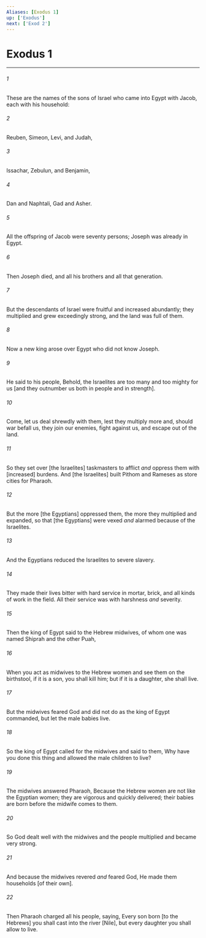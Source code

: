```yaml
---
Aliases: [Exodus 1]
up: ['Exodus']
next: ['Exod 2']
---
```

# Exodus 1

***














###### 1 






These are the names of the sons of Israel who came into Egypt with Jacob, each with his household: 













###### 2 






Reuben, Simeon, Levi, and Judah, 













###### 3 






Issachar, Zebulun, and Benjamin, 













###### 4 






Dan and Naphtali, Gad and Asher. 













###### 5 






All the offspring of Jacob were seventy persons; Joseph was already in Egypt. 













###### 6 






Then Joseph died, and all his brothers and all that generation. 













###### 7 






But the descendants of Israel were fruitful and increased abundantly; they multiplied and grew exceedingly strong, and the land was full of them. 













###### 8 






Now a new king arose over Egypt who did not know Joseph. 













###### 9 






He said to his people, Behold, the Israelites are too many and too mighty for us [and they outnumber us both in people and in strength]. 













###### 10 






Come, let us deal shrewdly with them, lest they multiply more and, should war befall us, they join our enemies, fight against us, and escape out of the land. 













###### 11 






So they set over [the Israelites] taskmasters to afflict _and_ oppress them with [increased] burdens. And [the Israelites] built Pithom and Rameses as store cities for Pharaoh. 













###### 12 






But the more [the Egyptians] oppressed them, the more they multiplied and expanded, so that [the Egyptians] were vexed _and_ alarmed because of the Israelites. 













###### 13 






And the Egyptians reduced the Israelites to severe slavery. 













###### 14 






They made their lives bitter with hard service in mortar, brick, and all kinds of work in the field. All their service was with harshness _and_ severity. 













###### 15 






Then the king of Egypt said to the Hebrew midwives, of whom one was named Shiprah and the other Puah, 













###### 16 






When you act as midwives to the Hebrew women and see them on the birthstool, if it is a son, you shall kill him; but if it is a daughter, she shall live. 













###### 17 






But the midwives feared God and did not do as the king of Egypt commanded, but let the male babies live. 













###### 18 






So the king of Egypt called for the midwives and said to them, Why have you done this thing and allowed the male children to live? 













###### 19 






The midwives answered Pharaoh, Because the Hebrew women are not like the Egyptian women; they are vigorous and quickly delivered; their babies are born before the midwife comes to them. 













###### 20 






So God dealt well with the midwives and the people multiplied and became very strong. 













###### 21 






And because the midwives revered _and_ feared God, He made them households [of their own]. 













###### 22 






Then Pharaoh charged all his people, saying, Every son born [to the Hebrews] you shall cast into the river [Nile], but every daughter you shall allow to live.
